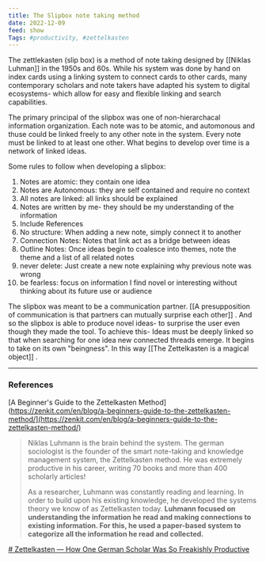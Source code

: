 ```yaml
---
title: The Slipbox note taking method
date: 2022-12-09
feed: show
Tags: #productivity, #zettelkasten
---
```

The zettlekasten (slip box) is a method of note taking designed by [[Niklas Luhman]] in the 1950s and 60s. While his system was done by hand on index cards using a linking system to connect cards to other cards, many contemporary scholars and note takers have adapted his system to digital ecosystems- which allow for easy and flexible linking and search capabilities. 

The primary principal of the slipbox was one of non-hierarchacal information organization. Each note was to be atomic, and automonous and thuse could be linked freely to any other note in the system. Every note must be linked to at least one other. What begins to develop over time is a network of linked ideas.

Some rules to follow when developing a slipbox:

1. Notes are atomic: they contain one idea 
2. Notes are Autonomous: they are self contained and require no context
3. All notes are linked: all links should be explained
4. Notes are written by me- they should be my understanding of the information
5. Include References 
6. No structure: When adding a new note, simply connect it to another
7. Connection Notes: Notes that link act as a bridge between ideas
8. Outline Notes: Once ideas begin to coalesce into themes, note the theme and a list of all related notes
9. never delete: Just create a new note explaining why previous note was wrong
10. be fearless: focus on information I find novel or interesting without thinking about its future use or audience

The slipbox was meant to be a communication partner. [[A presupposition of communication is that partners can mutually surprise each other]] . And so the slipbox is able to produce novel ideas- to surprise the user even though they made the tool. To achieve this- Ideas must be deeply linked so that when searching for one idea new connected threads emerge. It begins to take on its own "beingness".  In this way [[The Zettelkasten is a magical object]] .


___
### References
[A Beginner's Guide to the Zettelkasten Method](https://zenkit.com/en/blog/a-beginners-guide-to-the-zettelkasten-method/](https://zenkit.com/en/blog/a-beginners-guide-to-the-zettelkasten-method/)
> Niklas Luhmann is the brain behind the system. The german sociologist is the founder of the smart note-taking and knowledge management system, the Zettelkasten method. He was extremely productive in his career, writing 70 books and more than 400 scholarly articles!
> 
>As a researcher, Luhmann was constantly reading and learning. In order to build upon his existing knowledge, he developed the systems theory we know of as Zettelkasten today. **Luhmann focused on understanding the information he read and making connections to existing information. For this, he used a paper-based system to categorize all the information he read and collected.**


[# Zettelkasten — How One German Scholar Was So Freakishly Productive](https://writingcooperative.com/zettelkasten-how-one-german-scholar-was-so-freakishly-productive-997e4e0ca125)

